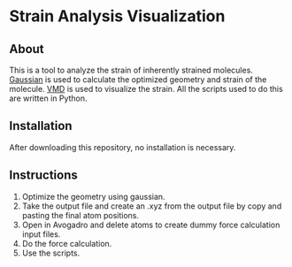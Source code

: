 # Strain Analysis Visualization

## About

This is a tool to analyze the strain of inherently strained molecules. 
[Gaussian](http://gaussian.com/glossary/g09/) is used to calculate the 
optimized geometry and strain of the molecule. 
[VMD](https://www.ks.uiuc.edu/Research/vmd/) is used to visualize the 
strain. All the scripts used to do this are written in Python. 

## Installation

After downloading this repository, no installation is necessary.

## Instructions

1. Optimize the geometry using gaussian.
2. Take the output file and create an .xyz from the output 
file by copy and pasting the final atom positions.
3. Open in Avogadro and delete atoms to create dummy force 
calculation input files.
4. Do the force calculation.
5. Use the scripts.